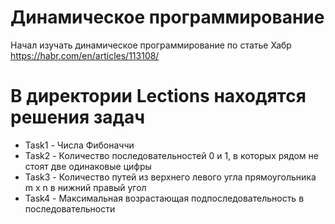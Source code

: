 # Динамическое программирование

Начал изучать динамическое программирование по статье Хабр https://habr.com/en/articles/113108/

# В директории Lections находятся решения задач

* Task1 - Числа Фибоначчи
* Task2 - Количество последовательностей 0 и 1, в которых рядом не стоят две одинаковые цифры
* Task3 - Количество путей из верхнего левого угла прямоугольника m x n в нижний правый угол 
* Task4 - Максимальная возрастающая подпоследовательность в последовательности